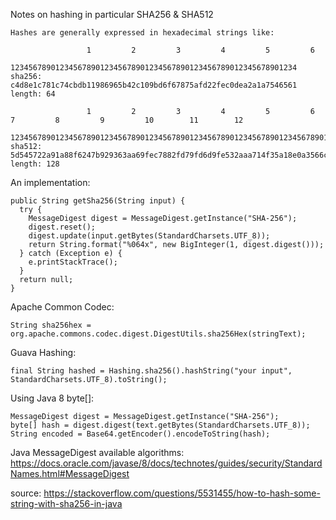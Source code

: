 Notes on hashing in particular SHA256 & SHA512

```
Hashes are generally expressed in hexadecimal strings like:

                 1         2         3         4         5         6   
        1234567890123456789012345678901234567890123456789012345678901234
sha256: c4d8e1c781c74cbdb11986965b42c109bd6f67875afd22fec0dea2a1a7546561
length: 64

                 1         2         3         4         5         6         7         8         9         10        11        12  
        12345678901234567890123456789012345678901234567890123456789012345678901234567890123456789012345678901234567890123456789012345678
sha512: 5d545722a91a88f6247b929363aa69fec7882fd79fd6d9fe532aaa714f35a18e0a3566ca3536708c778567fa7d481824f2b732e6d6f20c4d2496d22f23dffbbb
length: 128
```


An implementation:
```
public String getSha256(String input) {
  try {
    MessageDigest digest = MessageDigest.getInstance("SHA-256");
    digest.reset();
    digest.update(input.getBytes(StandardCharsets.UTF_8));
    return String.format("%064x", new BigInteger(1, digest.digest()));
  } catch (Exception e) {
    e.printStackTrace();
  }
  return null;
}
```

Apache Common Codec:
```
String sha256hex = org.apache.commons.codec.digest.DigestUtils.sha256Hex(stringText);   
```

Guava Hashing:
```
final String hashed = Hashing.sha256().hashString("your input", StandardCharsets.UTF_8).toString();
```

Using Java 8 byte[]:
```
MessageDigest digest = MessageDigest.getInstance("SHA-256");
byte[] hash = digest.digest(text.getBytes(StandardCharsets.UTF_8));
String encoded = Base64.getEncoder().encodeToString(hash);
```

Java MessageDigest available algorithms: 
https://docs.oracle.com/javase/8/docs/technotes/guides/security/StandardNames.html#MessageDigest

source:
https://stackoverflow.com/questions/5531455/how-to-hash-some-string-with-sha256-in-java

